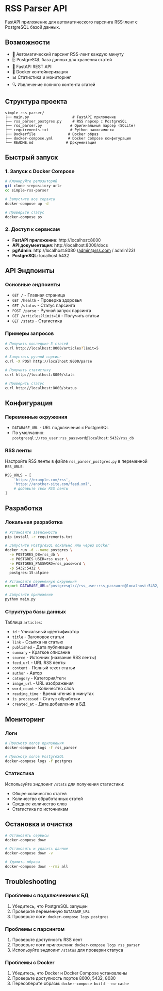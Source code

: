 # RSS Parser API

FastAPI приложение для автоматического парсинга RSS-лент с PostgreSQL базой данных.

## Возможности

- 🔄 Автоматический парсинг RSS-лент каждую минуту
- 🗄️ PostgreSQL база данных для хранения статей
- 🚀 FastAPI REST API
- 🐳 Docker контейнеризация
- 📊 Статистика и мониторинг
- 🔍 Извлечение полного контента статей

## Структура проекта

```
simple-rss-parser/
├── main.py                    # FastAPI приложение
├── rss_parser_postgres.py     # RSS парсер с PostgreSQL
├── rss_parser.py             # Оригинальный парсер (SQLite)
├── requirements.txt          # Python зависимости
├── Dockerfile               # Docker образ
├── docker-compose.yml       # Docker Compose конфигурация
└── README.md               # Документация
```

## Быстрый запуск

### 1. Запуск с Docker Compose

```bash
# Клонируйте репозиторий
git clone <repository-url>
cd simple-rss-parser

# Запустите все сервисы
docker-compose up -d

# Проверьте статус
docker-compose ps
```

### 2. Доступ к сервисам

- **FastAPI приложение**: http://localhost:8000
- **API документация**: http://localhost:8000/docs
- **pgAdmin**: http://localhost:8080 (admin@rss.com / admin123)
- **PostgreSQL**: localhost:5432

## API Эндпоинты

### Основные эндпоинты

- `GET /` - Главная страница
- `GET /health` - Проверка здоровья
- `GET /status` - Статус парсинга
- `POST /parse` - Ручной запуск парсинга
- `GET /articles?limit=10` - Получить статьи
- `GET /stats` - Статистика

### Примеры запросов

```bash
# Получить последние 5 статей
curl http://localhost:8000/articles?limit=5

# Запустить ручной парсинг
curl -X POST http://localhost:8000/parse

# Получить статистику
curl http://localhost:8000/stats

# Проверить статус
curl http://localhost:8000/status
```

## Конфигурация

### Переменные окружения

- `DATABASE_URL` - URL подключения к PostgreSQL
- По умолчанию: `postgresql://rss_user:rss_password@localhost:5432/rss_db`

### RSS ленты

Настройте RSS ленты в файле `rss_parser_postgres.py` в переменной `RSS_URLS`:

```python
RSS_URLS = [
    'https://example.com/rss',
    'https://another-site.com/feed.xml',
    # добавьте свои RSS ленты
]
```

## Разработка

### Локальная разработка

```bash
# Установите зависимости
pip install -r requirements.txt

# Запустите PostgreSQL локально или через Docker
docker run -d --name postgres \
  -e POSTGRES_DB=rss_db \
  -e POSTGRES_USER=rss_user \
  -e POSTGRES_PASSWORD=rss_password \
  -p 5432:5432 \
  postgres:15-alpine

# Установите переменную окружения
export DATABASE_URL="postgresql://rss_user:rss_password@localhost:5432/rss_db"

# Запустите приложение
python main.py
```

### Структура базы данных

Таблица `articles`:
- `id` - Уникальный идентификатор
- `title` - Заголовок статьи
- `link` - Ссылка на статью
- `published` - Дата публикации
- `summary` - Краткое описание
- `source` - Источник (название RSS ленты)
- `feed_url` - URL RSS ленты
- `content` - Полный текст статьи
- `author` - Автор
- `category` - Категория/теги
- `image_url` - URL изображения
- `word_count` - Количество слов
- `reading_time` - Время чтения в минутах
- `is_processed` - Статус обработки
- `created_at` - Дата добавления в БД

## Мониторинг

### Логи

```bash
# Просмотр логов приложения
docker-compose logs -f rss_parser

# Просмотр логов PostgreSQL
docker-compose logs -f postgres
```

### Статистика

Используйте эндпоинт `/stats` для получения статистики:
- Общее количество статей
- Количество обработанных статей
- Среднее количество слов
- Статистика по источникам

## Остановка и очистка

```bash
# Остановить сервисы
docker-compose down

# Остановить и удалить данные
docker-compose down -v

# Удалить образы
docker-compose down --rmi all
```

## Troubleshooting

### Проблемы с подключением к БД

1. Убедитесь, что PostgreSQL запущен
2. Проверьте переменную `DATABASE_URL`
3. Проверьте логи: `docker-compose logs postgres`

### Проблемы с парсингом

1. Проверьте доступность RSS лент
2. Проверьте логи приложения: `docker-compose logs rss_parser`
3. Используйте эндпоинт `/status` для проверки статуса

### Проблемы с Docker

1. Убедитесь, что Docker и Docker Compose установлены
2. Проверьте доступность портов 8000, 5432, 8080
3. Пересоберите образы: `docker-compose build --no-cache`
